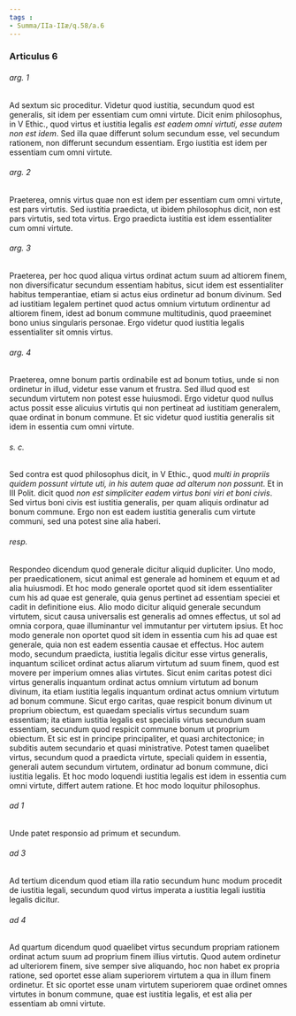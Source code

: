 ```yaml
---
tags : 
- Summa/IIa-IIæ/q.58/a.6
---
```


### Articulus 6

###### arg. 1
Ad sextum sic proceditur. Videtur quod iustitia, secundum quod est generalis, sit idem per essentiam cum omni virtute. Dicit enim philosophus, in V Ethic., quod virtus et iustitia legalis *est eadem omni virtuti, esse autem non est idem*. Sed illa quae differunt solum secundum esse, vel secundum rationem, non differunt secundum essentiam. Ergo iustitia est idem per essentiam cum omni virtute.

###### arg. 2
Praeterea, omnis virtus quae non est idem per essentiam cum omni virtute, est pars virtutis. Sed iustitia praedicta, ut ibidem philosophus dicit, non est pars virtutis, sed tota virtus. Ergo praedicta iustitia est idem essentialiter cum omni virtute.

###### arg. 3
Praeterea, per hoc quod aliqua virtus ordinat actum suum ad altiorem finem, non diversificatur secundum essentiam habitus, sicut idem est essentialiter habitus temperantiae, etiam si actus eius ordinetur ad bonum divinum. Sed ad iustitiam legalem pertinet quod actus omnium virtutum ordinentur ad altiorem finem, idest ad bonum commune multitudinis, quod praeeminet bono unius singularis personae. Ergo videtur quod iustitia legalis essentialiter sit omnis virtus.

###### arg. 4
Praeterea, omne bonum partis ordinabile est ad bonum totius, unde si non ordinetur in illud, videtur esse vanum et frustra. Sed illud quod est secundum virtutem non potest esse huiusmodi. Ergo videtur quod nullus actus possit esse alicuius virtutis qui non pertineat ad iustitiam generalem, quae ordinat in bonum commune. Et sic videtur quod iustitia generalis sit idem in essentia cum omni virtute.

###### s. c.
Sed contra est quod philosophus dicit, in V Ethic., quod *multi in propriis quidem possunt virtute uti, in his autem quae ad alterum non possunt*. Et in III Polit. dicit quod *non est simpliciter eadem virtus boni viri et boni civis*. Sed virtus boni civis est iustitia generalis, per quam aliquis ordinatur ad bonum commune. Ergo non est eadem iustitia generalis cum virtute communi, sed una potest sine alia haberi.

###### resp.
Respondeo dicendum quod generale dicitur aliquid dupliciter. Uno modo, per praedicationem, sicut animal est generale ad hominem et equum et ad alia huiusmodi. Et hoc modo generale oportet quod sit idem essentialiter cum his ad quae est generale, quia genus pertinet ad essentiam speciei et cadit in definitione eius. Alio modo dicitur aliquid generale secundum virtutem, sicut causa universalis est generalis ad omnes effectus, ut sol ad omnia corpora, quae illuminantur vel immutantur per virtutem ipsius. Et hoc modo generale non oportet quod sit idem in essentia cum his ad quae est generale, quia non est eadem essentia causae et effectus. Hoc autem modo, secundum praedicta, iustitia legalis dicitur esse virtus generalis, inquantum scilicet ordinat actus aliarum virtutum ad suum finem, quod est movere per imperium omnes alias virtutes. Sicut enim caritas potest dici virtus generalis inquantum ordinat actus omnium virtutum ad bonum divinum, ita etiam iustitia legalis inquantum ordinat actus omnium virtutum ad bonum commune. Sicut ergo caritas, quae respicit bonum divinum ut proprium obiectum, est quaedam specialis virtus secundum suam essentiam; ita etiam iustitia legalis est specialis virtus secundum suam essentiam, secundum quod respicit commune bonum ut proprium obiectum. Et sic est in principe principaliter, et quasi architectonice; in subditis autem secundario et quasi ministrative. Potest tamen quaelibet virtus, secundum quod a praedicta virtute, speciali quidem in essentia, generali autem secundum virtutem, ordinatur ad bonum commune, dici iustitia legalis. Et hoc modo loquendi iustitia legalis est idem in essentia cum omni virtute, differt autem ratione. Et hoc modo loquitur philosophus.

###### ad 1
Unde patet responsio ad primum et secundum.

###### ad 3
Ad tertium dicendum quod etiam illa ratio secundum hunc modum procedit de iustitia legali, secundum quod virtus imperata a iustitia legali iustitia legalis dicitur.

###### ad 4
Ad quartum dicendum quod quaelibet virtus secundum propriam rationem ordinat actum suum ad proprium finem illius virtutis. Quod autem ordinetur ad ulteriorem finem, sive semper sive aliquando, hoc non habet ex propria ratione, sed oportet esse aliam superiorem virtutem a qua in illum finem ordinetur. Et sic oportet esse unam virtutem superiorem quae ordinet omnes virtutes in bonum commune, quae est iustitia legalis, et est alia per essentiam ab omni virtute.

